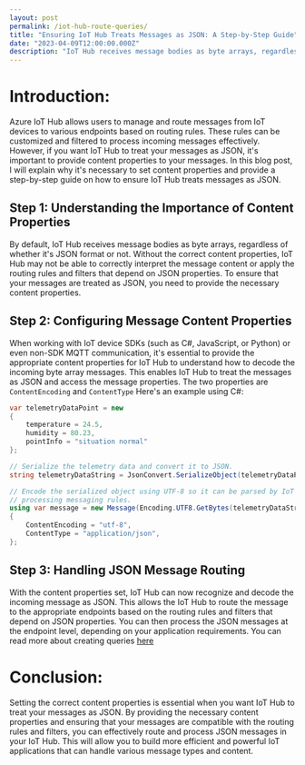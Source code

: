 ```yaml
---
layout: post
permalink: /iot-hub-route-queries/
title: "Ensuring IoT Hub Treats Messages as JSON: A Step-by-Step Guide"
date: "2023-04-09T12:00:00.000Z"
description: "IoT Hub receives message bodies as byte arrays, regardless of whether it's JSON format or not. To make routing work, you need to add some metadata!"
---
```


# Introduction:

Azure IoT Hub  allows users to manage and route messages from IoT devices to various endpoints based on routing rules. These rules can be customized and filtered to process incoming messages effectively. However, if you want IoT Hub to treat your messages as JSON, it's important to provide content properties to your messages. In this blog post, I will explain why it's necessary to set content properties and provide a step-by-step guide on how to ensure IoT Hub treats messages as JSON.

## Step 1: Understanding the Importance of Content Properties

By default, IoT Hub receives message bodies as byte arrays, regardless of whether it's JSON format or not. Without the correct content properties, IoT Hub may not be able to correctly interpret the message content or apply the routing rules and filters that depend on JSON properties. To ensure that your messages are treated as JSON, you need to provide the necessary content properties.

## Step 2: Configuring Message Content Properties

When working with IoT device SDKs (such as C#, JavaScript, or Python) or even non-SDK MQTT communication, it's essential to provide the appropriate content properties for IoT Hub to understand how to decode the incoming byte array messages. This enables IoT Hub to treat the messages as JSON and access the message properties. The two properties are `ContentEncoding` and `ContentType` Here's an example using C#:

```csharp
var telemetryDataPoint = new
{
    temperature = 24.5,
    humidity = 80.23,
    pointInfo = "situation normal"
};

// Serialize the telemetry data and convert it to JSON.
string telemetryDataString = JsonConvert.SerializeObject(telemetryDataPoint);

// Encode the serialized object using UTF-8 so it can be parsed by IoT Hub when
// processing messaging rules.
using var message = new Message(Encoding.UTF8.GetBytes(telemetryDataString))
{
    ContentEncoding = "utf-8",
    ContentType = "application/json",
};
```

## Step 3: Handling JSON Message Routing

With the content properties set, IoT Hub can now recognize and decode the incoming message as JSON. This allows the IoT Hub to route the message to the appropriate endpoints based on the routing rules and filters that depend on JSON properties. You can then process the JSON messages at the endpoint level, depending on your application requirements. You can read more about creating queries [here][1]

# Conclusion:

Setting the correct content properties is essential when you want IoT Hub to treat your messages as JSON. By providing the necessary content properties and ensuring that your messages are compatible with the routing rules and filters, you can effectively route and process JSON messages in your IoT Hub. This will allow you to build more efficient and powerful IoT applications that can handle various message types and content.

[1]: https://learn.microsoft.com/en-us/azure/iot-hub/iot-hub-devguide-routing-query-syntax?WT.mc_id=IoT-MVP-5004034